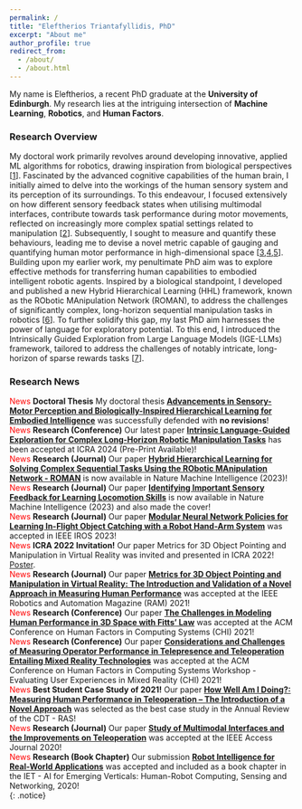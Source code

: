 ```yaml
---
permalink: /
title: "Eleftherios Triantafyllidis, PhD"
excerpt: "About me"
author_profile: true
redirect_from: 
  - /about/
  - /about.html
---
```


My name is Eleftherios, a recent PhD graduate at the <b>University of Edinburgh</b>. My research lies at the intriguing intersection of <b>Machine Learning</b>, <b>Robotics</b>, and <b>Human Factors</b>. 

### Research Overview
My doctoral work primarily revolves around developing innovative, applied ML algorithms for robotics, drawing inspiration from biological perspectives \[[1](https://era.ed.ac.uk/handle/1842/41453)\]. Fascinated by the advanced cognitive capabilities of the human brain, I initially aimed to delve into the workings of the human sensory system and its perception of its surroundings. To this endeavour, I focused extensively on how different sensory feedback states when utilising multimodal interfaces, contribute towards task performance during motor movements, reflected on increasingly more complex spatial settings related to manipulation \[[2](https://ieeexplore.ieee.org/abstract/document/9076603)\]. Subsequently, I sought to measure and quantify these behaviours, leading me to devise a novel metric capable of gauging and quantifying human motor performance in high-dimensional space \[[3](https://ieeexplore.ieee.org/abstract/document/9492850),[4](https://dl.acm.org/doi/abs/10.1145/3411763.3443442),[5](https://arxiv.org/abs/2103.12702)\]. Building upon my earlier work, my penultimate PhD aim was to explore effective methods for transferring human capabilities to embodied intelligent robotic agents. Inspired by a biological standpoint, I developed and published a new Hybrid Hierarchical Learning (HHL) framework, known as the RObotic MAnipulation Network (ROMAN), to address the challenges of significantly complex, long-horizon sequential manipulation tasks in robotics \[[6](https://www.nature.com/articles/s42256-023-00709-2)\]. To further solidify this gap, my last PhD aim harnesses the power of language for exploratory potential. To this end, I introduced the Intrinsically Guided Exploration from Large Language Models (IGE-LLMs) framework, tailored to address the challenges of notably intricate, long-horizon of sparse rewards tasks \[[7](https://arxiv.org/abs/2309.16347)\].  

### Research News
<span style="color:red"> News </span> **Doctoral Thesis** My doctoral thesis [**Advancements in Sensory-Motor Perception and Biologically-Inspired Hierarchical Learning for Embodied Intelligence**](https://era.ed.ac.uk/handle/1842/41453) was successfully defended with **no revisions**!<br/> 
<span style="color:red"> News </span> **Research (Conference)** Our latest paper [**Intrinsic Language-Guided Exploration for Complex Long-Horizon Robotic Manipulation Tasks**](https://arxiv.org/abs/2309.16347) has been accepted at ICRA 2024 (Pre-Print Available)!<br/>
<span style="color:red"> News </span> **Research (Journal)** Our paper [**Hybrid Hierarchical Learning for Solving Complex Sequential Tasks Using the RObotic MAnipulation Network - ROMAN**](https://www.nature.com/articles/s42256-023-00709-2) is now available in Nature Machine Intelligence (2023)!<br/>
<span style="color:red"> News </span> **Research (Journal)** Our paper [**Identifying Important Sensory Feedback for Learning Locomotion Skills**](https://www.nature.com/articles/s42256-023-00701-w) is now available in Nature Machine Intelligence (2023) and also made the cover!<br/>
<span style="color:red"> News </span> **Research (Journal)** Our paper [**Modular Neural Network Policies for Learning In-Flight Object Catching with a Robot Hand-Arm System**](https://ieeexplore.ieee.org/abstract/document/10341463) was accepted in IEEE IROS 2023!<br/>
<span style="color:red"> News </span>  **ICRA 2022 Invitation!** Our paper Metrics for 3D Object Pointing and Manipulation in Virtual Reality was invited and presented in ICRA 2022! [Poster](https://etriantafyllidis.github.io/files/icra_2022_poster_triantafyllidis.pdf). <br/>
<span style="color:red"> News </span> **Research (Journal)** Our paper [**Metrics for 3D Object Pointing and Manipulation in Virtual Reality: The Introduction and Validation of a Novel Approach in Measuring Human Performance**](https://ieeexplore.ieee.org/abstract/document/9492850) was accepted at the IEEE Robotics and Automation Magazine (RAM) 2021!<br/>
<span style="color:red"> News </span> **Research (Conference)** Our paper [**The Challenges in Modeling Human Performance in 3D Space with Fitts’ Law**](https://dl.acm.org/doi/abs/10.1145/3411763.3443442) was accepted at the ACM Conference on Human Factors in Computing Systems (CHI) 2021!<br/>
<span style="color:red"> News </span> **Research (Conference)** Our paper [**Considerations and Challenges of Measuring Operator Performance in Telepresence and Teleoperation Entailing Mixed Reality Technologies**](https://arxiv.org/abs/2103.12702) was accepted at the ACM Conference on Human Factors in Computing Systems Workshop - Evaluating User Experiences in Mixed Reality (CHI) 2021!<br/>
<span style="color:red"> News </span>  **Best Student Case Study of 2021!** Our paper [**How Well Am I Doing?: Measuring Human Performance in Teleoperation – The Introduction of a Novel Approach**](https://www.edinburgh-robotics.org/sites/default/files/Annual%20Review%202020-21%20Final%20version.pdf#page=62) was selected as the best case study in the Annual Review of the CDT - RAS!<br/>
<span style="color:red"> News </span> **Research (Journal)** Our paper [**Study of Multimodal Interfaces and the Improvements on Teleoperation**](https://ieeexplore.ieee.org/abstract/document/9076603) was accepted at the IEEE Access Journal 2020!<br/>
<span style="color:red"> News </span> **Research (Book Chapter)** Our submission [**Robot Intelligence for Real-World Applications**](https://digital-library.theiet.org/content/books/10.1049/pbpc034e_ch4) was accepted and included as a book chapter in the IET - AI for Emerging Verticals: Human-Robot Computing, Sensing and Networking, 2020!<br/>
{: .notice}

<!--
A data-driven personal website
======
Like many other Jekyll-based GitHub Pages templates, academicpages makes you separate the website's content from its form. The content & metadata of your website are in structured markdown files, while various other files constitute the theme, specifying how to transform that content & metadata into HTML pages. You keep these various markdown (.md), YAML (.yml), HTML, and CSS files in a public GitHub repository. Each time you commit and push an update to the repository, the [GitHub pages](https://pages.github.com/) service creates static HTML pages based on these files, which are hosted on GitHub's servers free of charge.

Many of the features of dynamic content management systems (like Wordpress) can be achieved in this fashion, using a fraction of the computational resources and with far less vulnerability to hacking and DDoSing. You can also modify the theme to your heart's content without touching the content of your site. If you get to a point where you've broken something in Jekyll/HTML/CSS beyond repair, your markdown files describing your talks, publications, etc. are safe. You can rollback the changes or even delete the repository and start over -- just be sure to save the markdown files! Finally, you can also write scripts that process the structured data on the site, such as [this one](https://github.com/academicpages/academicpages.github.io/blob/master/talkmap.ipynb) that analyzes metadata in pages about talks to display [a map of every location you've given a talk](https://academicpages.github.io/talkmap.html).

Getting started
======
1. Register a GitHub account if you don't have one and confirm your e-mail (required!)
1. Fork [this repository](https://github.com/academicpages/academicpages.github.io) by clicking the "fork" button in the top right. 
1. Go to the repository's settings (rightmost item in the tabs that start with "Code", should be below "Unwatch"). Rename the repository "[your GitHub username].github.io", which will also be your website's URL.
1. Set site-wide configuration and create content & metadata (see below -- also see [this set of diffs](http://archive.is/3TPas) showing what files were changed to set up [an example site](https://getorg-testacct.github.io) for a user with the username "getorg-testacct")
1. Upload any files (like PDFs, .zip files, etc.) to the files/ directory. They will appear at https://[your GitHub username].github.io/files/example.pdf.  
1. Check status by going to the repository settings, in the "GitHub pages" section

Site-wide configuration
------
The main configuration file for the site is in the base directory in [_config.yml](https://github.com/academicpages/academicpages.github.io/blob/master/_config.yml), which defines the content in the sidebars and other site-wide features. You will need to replace the default variables with ones about yourself and your site's github repository. The configuration file for the top menu is in [_data/navigation.yml](https://github.com/academicpages/academicpages.github.io/blob/master/_data/navigation.yml). For example, if you don't have a portfolio or blog posts, you can remove those items from that navigation.yml file to remove them from the header. 

Create content & metadata
------
For site content, there is one markdown file for each type of content, which are stored in directories like _publications, _talks, _posts, _teaching, or _pages. For example, each talk is a markdown file in the [_talks directory](https://github.com/academicpages/academicpages.github.io/tree/master/_talks). At the top of each markdown file is structured data in YAML about the talk, which the theme will parse to do lots of cool stuff. The same structured data about a talk is used to generate the list of talks on the [Talks page](https://academicpages.github.io/talks), each [individual page](https://academicpages.github.io/talks/2012-03-01-talk-1) for specific talks, the talks section for the [CV page](https://academicpages.github.io/cv), and the [map of places you've given a talk](https://academicpages.github.io/talkmap.html) (if you run this [python file](https://github.com/academicpages/academicpages.github.io/blob/master/talkmap.py) or [Jupyter notebook](https://github.com/academicpages/academicpages.github.io/blob/master/talkmap.ipynb), which creates the HTML for the map based on the contents of the _talks directory).

**Markdown generator**

I have also created [a set of Jupyter notebooks](https://github.com/academicpages/academicpages.github.io/tree/master/markdown_generator
) that converts a CSV containing structured data about talks or presentations into individual markdown files that will be properly formatted for the academicpages template. The sample CSVs in that directory are the ones I used to create my own personal website at stuartgeiger.com. My usual workflow is that I keep a spreadsheet of my publications and talks, then run the code in these notebooks to generate the markdown files, then commit and push them to the GitHub repository.

How to edit your site's GitHub repository
------
Many people use a git client to create files on their local computer and then push them to GitHub's servers. If you are not familiar with git, you can directly edit these configuration and markdown files directly in the github.com interface. Navigate to a file (like [this one](https://github.com/academicpages/academicpages.github.io/blob/master/_talks/2012-03-01-talk-1.md) and click the pencil icon in the top right of the content preview (to the right of the "Raw | Blame | History" buttons). You can delete a file by clicking the trashcan icon to the right of the pencil icon. You can also create new files or upload files by navigating to a directory and clicking the "Create new file" or "Upload files" buttons. 

Example: editing a markdown file for a talk
![Editing a markdown file for a talk](/images/editing-talk.png)

For more info
------
More info about configuring academicpages can be found in [the guide](https://academicpages.github.io/markdown/). The [guides for the Minimal Mistakes theme](https://mmistakes.github.io/minimal-mistakes/docs/configuration/) (which this theme was forked from) might also be helpful. -->
